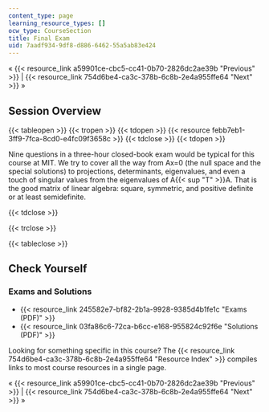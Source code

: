 ```yaml
---
content_type: page
learning_resource_types: []
ocw_type: CourseSection
title: Final Exam
uid: 7aadf934-9df8-d886-6462-55a5ab83e424
---
```


« {{< resource_link a59901ce-cbc5-cc41-0b70-2826dc2ae39b "Previous" >}} | {{< resource_link 754d6be4-ca3c-378b-6c8b-2e4a955ffe64 "Next" >}} »

Session Overview
----------------

{{< tableopen >}}
{{< tropen >}}
{{< tdopen >}}
{{< resource febb7eb1-3ff9-7fca-8cd0-e4fc09f3658c >}}
{{< tdclose >}}
{{< tdopen >}}


Nine questions in a three-hour closed-book exam would be typical for this course at MIT. We try to cover all the way from Ax=0 (the null space and the special solutions) to projections, determinants, eigenvalues, and even a touch of singular values from the eigenvalues of A{{< sup "T" >}}A. That is the good matrix of linear algebra: square, symmetric, and positive definite or at least semidefinite.


{{< tdclose >}}

{{< trclose >}}

{{< tableclose >}}

Check Yourself
--------------

### Exams and Solutions

*   {{< resource_link 245582e7-bf82-2b1a-9928-9385d4b1fe1c "Exams (PDF)" >}}
*   {{< resource_link 03fa86c6-72ca-b6cc-e168-955824c92f6e "Solutions (PDF)" >}}

Looking for something specific in this course? The {{< resource_link 754d6be4-ca3c-378b-6c8b-2e4a955ffe64 "Resource Index" >}} compiles links to most course resources in a single page.

« {{< resource_link a59901ce-cbc5-cc41-0b70-2826dc2ae39b "Previous" >}} | {{< resource_link 754d6be4-ca3c-378b-6c8b-2e4a955ffe64 "Next" >}} »